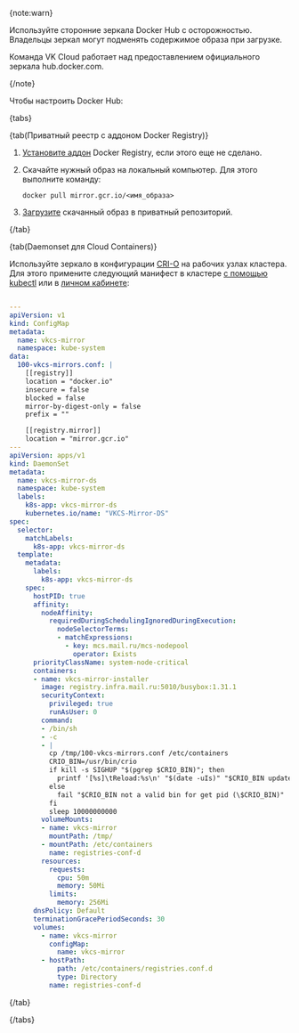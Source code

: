 {note:warn}

Используйте сторонние зеркала Docker Hub с осторожностью. Владельцы зеркал могут подменять содержимое образа при загрузке.

Команда VK Cloud работает над предоставлением официального зеркала hub.docker.com.

{/note}

Чтобы настроить Docker Hub:

{tabs}

{tab(Приватный реестр с аддоном Docker Registry)}

  1. [Установите аддон](../../../k8s/instructions/addons/advanced-installation/install-advanced-registry) Docker Registry, если этого еще не сделано.
  1. Скачайте нужный образ на локальный компьютер. Для этого выполните команду:

      ```console
      docker pull mirror.gcr.io/<имя_образа>
      ```
  
  1. [Загрузите](../../../k8s/quick-start#4_zagruzite_nuzhnye_obrazy_v_reestr_docker) скачанный образ в приватный репозиторий.

  {/tab}

{tab(Daemonset для Cloud Containers)}

  Используйте зеркало в конфигурации [CRI-O](https://cri-o.io/) на рабочих узлах кластера. Для этого примените следующий манифест в кластере [с помощью kubectl](../kubectl) или в [личном кабинете](../../instructions/manage-resources):

  ```yaml

  ---
  apiVersion: v1
  kind: ConfigMap
  metadata:
    name: vkcs-mirror
    namespace: kube-system
  data:
    100-vkcs-mirrors.conf: |
      [[registry]]
      location = "docker.io"
      insecure = false
      blocked = false
      mirror-by-digest-only = false
      prefix = ""

      [[registry.mirror]]
      location = "mirror.gcr.io"
  ---
  apiVersion: apps/v1
  kind: DaemonSet
  metadata:
    name: vkcs-mirror-ds
    namespace: kube-system
    labels:
      k8s-app: vkcs-mirror-ds
      kubernetes.io/name: "VKCS-Mirror-DS"
  spec:
    selector:
      matchLabels:
        k8s-app: vkcs-mirror-ds
    template:
      metadata:
        labels:
          k8s-app: vkcs-mirror-ds
      spec:
        hostPID: true
        affinity:
          nodeAffinity:
            requiredDuringSchedulingIgnoredDuringExecution:
              nodeSelectorTerms:
              - matchExpressions:
                - key: mcs.mail.ru/mcs-nodepool
                  operator: Exists
        priorityClassName: system-node-critical
        containers:
        - name: vkcs-mirror-installer
          image: registry.infra.mail.ru:5010/busybox:1.31.1
          securityContext:
            privileged: true
            runAsUser: 0
          command:
          - /bin/sh
          - -c
          - |
            cp /tmp/100-vkcs-mirrors.conf /etc/containers
            CRIO_BIN=/usr/bin/crio
            if kill -s SIGHUP "$(pgrep $CRIO_BIN)"; then
              printf '[%s]\tReload:%s\n' "$(date -uIs)" "$CRIO_BIN update config"
            else
              fail "$CRIO_BIN not a valid bin for get pid (\$CRIO_BIN)"
            fi
            sleep 10000000000
          volumeMounts:
          - name: vkcs-mirror
            mountPath: /tmp/
          - mountPath: /etc/containers
            name: registries-conf-d
          resources:
            requests:
              cpu: 50m
              memory: 50Mi
            limits:
              memory: 256Mi
        dnsPolicy: Default
        terminationGracePeriodSeconds: 30
        volumes:
          - name: vkcs-mirror
            configMap:
              name: vkcs-mirror
          - hostPath:
              path: /etc/containers/registries.conf.d
              type: Directory
            name: registries-conf-d
  ```

  {/tab}

{/tabs}
